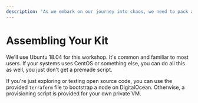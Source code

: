 ```yaml
---
description: 'As we embark on our journey into chaos, we need to pack an adventurer''s kit.'
---
```


# Assembling Your Kit

We'll use Ubuntu 18.04 for this workshop. It's common and familiar to most users. If your systems uses CentOS or something else, you can do all this as well, you just don't get a premade script. 

If you're just exploring or testing open source code, you can use the provided `terraform` file to bootstrap a node on DigitalOcean. Otherwise, a provisioning script is provided for your own private VM.



